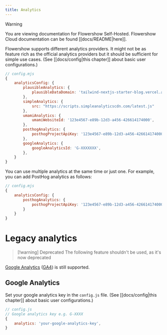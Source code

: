 ```yaml
---
title: Analytics
---
```


> [!warning]
> You are viewing documentation for Flowershow Self-Hosted. Flowershow Cloud documentation can be found [[docs/README|here]].

Flowershow supports different analytics providers. It might not be as feature rich as the official analytics providers but it should be sufficient for simple use cases.
(See [[docs/config|this chapter]] about basic user configurations.)

```js
// config.mjs
{
	analyticsConfig: {
        plausibleAnalytics: {
            plausibleDataDomain: 'tailwind-nextjs-starter-blog.vercel.app',
        },
        simpleAnalytics: {
            src: "https://scripts.simpleanalyticscdn.com/latest.js"
        },
        umamiAnalytics: {
            umamiWebsiteId: '123e4567-e89b-12d3-a456-426614174000',
        },
        posthogAnalytics: {
            posthogProjectApiKey: '123e4567-e89b-12d3-a456-426614174000',
        },
        googleAnalytics: {
            googleAnalyticsId: 'G-XXXXXXX',
        },
    }
}
```
You can use multiple analytics at the same time or just one. For example, you can add PostHog analytics as follows:
```js
// config.mjs
{
	analyticsConfig: {
        posthogAnalytics: {
            posthogProjectApiKey: '123e4567-e89b-12d3-a456-426614174000',
        }
    }
}
```

# Legacy analytics
> [!warning] Deprecated
> The following feature shouldn't be used, as it's now deprecated

[Google Analytics](https://analytics.google.com/analytics/web/provision/#/provision) ([GA4](https://support.google.com/analytics/answer/10089681?hl=en)) is still supported.

## Google Analytics

Set your google analytics key in the `config.js` file.
(See [[docs/config|this chapter]] about basic user configurations.)

```js
// config.js
// Google analytics key e.g. G-XXXX
{
	analytics: 'your-google-analytics-key',
}
```
